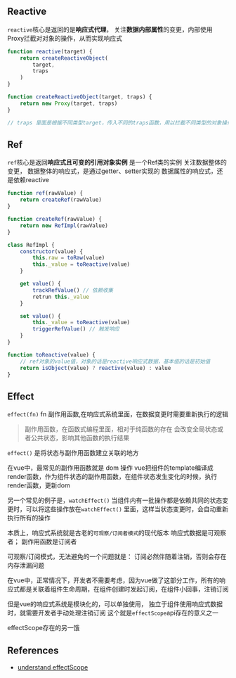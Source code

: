 
## Reactive
`reactive`核心是返回的是**响应式代理**， 
关注**数据内部属性**的变更，内部使用Proxy拦截对对象的操作，从而实现响应式

```js
function reactive(target) {
	return createReactiveObject(
		target,
		traps
	)
}

function createReactiveObject(target, traps) {
	return new Proxy(target, traps)
}

// traps 里面是根据不同类型target，传入不同的traps函数，用以拦截不同类型的对象操作，object、array、map、set、 weakMap、weakSet
```


## Ref
`ref`核心是返回**响应式且可变的引用对象实例** 是一个Ref类的实例
关注数据整体的变更，
数据整体的响应式，是通过getter、setter实现的
数据属性的响应式，还是依赖reactive

```js
function ref(rawValue) {
	return createRef(rawValue)
}

function createRef(rawValue) {
	return new RefImpl(rawValue)
}

class RefImpl {
	constructor(value) {
		this.raw = toRaw(value)
		this._value = toReactive(value) 
	}

	get value() {
		trackRefValue() // 依赖收集
		retrun this._value
	}

	set value() {
		this._value = toReactive(value)
		triggerRefValue() // 触发响应
	}
}

function toReactive(value) {
	// ref对象的value值，对象的话是reactive响应式数据，基本值的话是初始值
	return isObject(value) ? reactive(value) : value
}
```

## Effect
`effect(fn)`
fn 副作用函数,在响应式系统里面，在数据变更时需要重新执行的逻辑

> 副作用函数，在函数式编程里面，相对于纯函数的存在
> 会改变全局状态或者公共状态，影响其他函数的执行结果

`effect()` 是将状态与副作用函数建立关联的地方

在vue中，最常见的副作用函数就是 dom 操作
vue把组件的template编译成 render函数，作为组件状态的副作用函数，在组件状态发生变化的时候，执行render函数，更新dom

另一个常见的例子是，`watchEffect()` 
当组件内有一批操作都是依赖共同的状态变更时，可以将这些操作放在`watchEffect()` 里面，这样当状态变更时，会自动重新执行所有的操作

本质上，响应式系统就是古老的`可观察/订阅者模式`的现代版本
响应式数据是可观察者；
副作用函数是订阅者

可观察/订阅模式，无法避免的一个问题就是：
订阅必然伴随着注销，否则会存在内存泄漏问题

在vue中，正常情况下，开发者不需要考虑，因为vue做了这部分工作，所有的响应式都是关联着组件生命周期，在组件创建时发起订阅，在组件小回事，注销订阅

但是vue的响应式系统是模块化的，可以单独使用，
独立于组件使用响应式数据时，就需要开发者手动处理注销订阅
这个就是`effectScope`api存在的意义之一

effectScope存在的另一饿

## References
+ [understand effectScope](https://stackoverflow.com/questions/70493794/how-to-understand-the-effectscope-in-vue)
